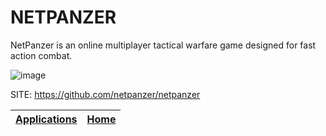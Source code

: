 # NETPANZER

 NetPanzer is an online multiplayer tactical warfare game designed for fast 
 action combat.
 
 ![image](https://upload.wikimedia.org/wikipedia/commons/c/cd/NetPanzer_Screenshot54.jpg)

 SITE: https://github.com/netpanzer/netpanzer

 | [Applications](https://portable-linux-apps.github.io/apps.html) | [Home](https://portable-linux-apps.github.io)
 | --- | --- |

